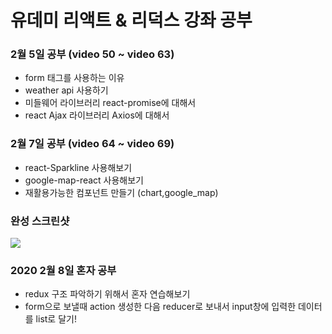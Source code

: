 # 유데미 리액트 & 리덕스 강좌 공부

### 2월 5일 공부 (video 50 ~ video 63)

+ form 태그를 사용하는 이유
+ weather api 사용하기
+ 미들웨어 라이브러리 react-promise에 대해서
+ react Ajax 라이브러리 Axios에 대해서

### 2월 7일 공부 (video 64 ~ video 69)

+ react-Sparkline 사용해보기
+ google-map-react 사용해보기
+ 재활용가능한 컴포넌트 만들기 (chart,google_map)

### 완성 스크린샷

<div>
  <img src="https://user-images.githubusercontent.com/54893898/74004263-a2102a80-49b8-11ea-8995-580eb02a8b6e.png">
 </div>


### 2020 2월 8일 혼자 공부

+ redux 구조 파악하기 위해서 혼자 연습해보기
+ form으로 보낼때 action 생성한 다음 reducer로 보내서
input창에 입력한 데이터를 list로 달기!
